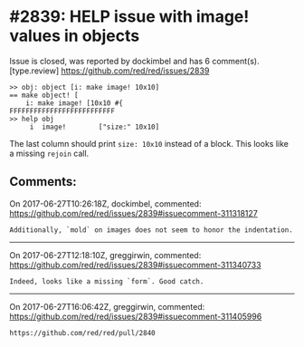 
#2839: HELP issue with image! values in objects
================================================================================
Issue is closed, was reported by dockimbel and has 6 comment(s).
[type.review]
<https://github.com/red/red/issues/2839>

```
>> obj: object [i: make image! 10x10]
== make object! [
    i: make image! [10x10 #{
FFFFFFFFFFFFFFFFFFFFFFFFFF
>> help obj
     i  image!        ["size:" 10x10]
```
The last column should print `size: 10x10` instead of a block. This looks like a missing `rejoin` call.


Comments:
--------------------------------------------------------------------------------

On 2017-06-27T10:26:18Z, dockimbel, commented:
<https://github.com/red/red/issues/2839#issuecomment-311318127>

    Additionally, `mold` on images does not seem to honor the indentation.

--------------------------------------------------------------------------------

On 2017-06-27T12:18:10Z, greggirwin, commented:
<https://github.com/red/red/issues/2839#issuecomment-311340733>

    Indeed, looks like a missing `form`. Good catch.

--------------------------------------------------------------------------------

On 2017-06-27T16:06:42Z, greggirwin, commented:
<https://github.com/red/red/issues/2839#issuecomment-311405996>

    https://github.com/red/red/pull/2840

